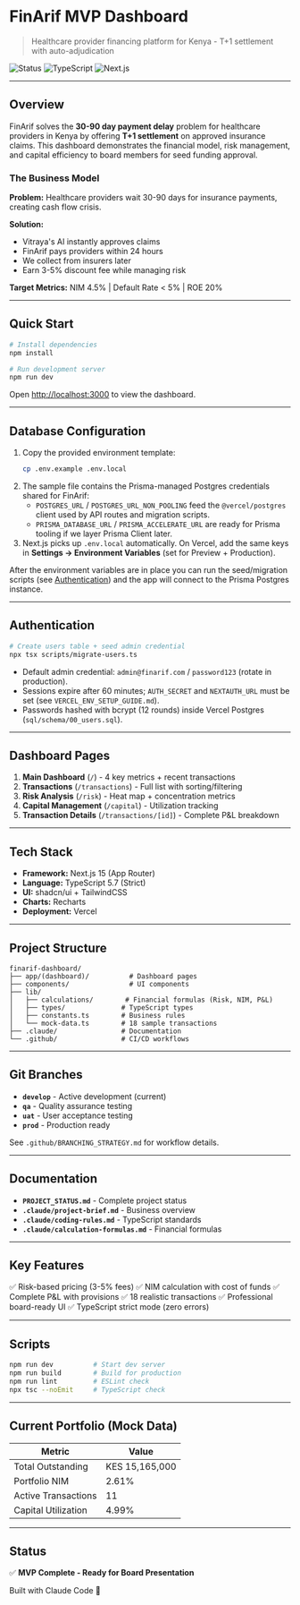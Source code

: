 # FinArif MVP Dashboard

> Healthcare provider financing platform for Kenya - T+1 settlement with auto-adjudication

![Status](https://img.shields.io/badge/status-MVP%20Complete-success)
![TypeScript](https://img.shields.io/badge/TypeScript-5.7.2-blue)
![Next.js](https://img.shields.io/badge/Next.js-15.5.4-black)

---

## Overview

FinArif solves the **30-90 day payment delay** problem for healthcare providers in Kenya by offering **T+1 settlement** on approved insurance claims. This dashboard demonstrates the financial model, risk management, and capital efficiency to board members for seed funding approval.

### The Business Model

**Problem:** Healthcare providers wait 30-90 days for insurance payments, creating cash flow crisis.

**Solution:**
- Vitraya's AI instantly approves claims
- FinArif pays providers within 24 hours
- We collect from insurers later
- Earn 3-5% discount fee while managing risk

**Target Metrics:** NIM 4.5% | Default Rate < 5% | ROE 20%

---

## Quick Start

```bash
# Install dependencies
npm install

# Run development server
npm run dev
```

Open [http://localhost:3000](http://localhost:3000) to view the dashboard.

---

## Database Configuration

1. Copy the provided environment template:
   ```bash
   cp .env.example .env.local
   ```
2. The sample file contains the Prisma-managed Postgres credentials shared for FinArif:
   - `POSTGRES_URL` / `POSTGRES_URL_NON_POOLING` feed the `@vercel/postgres` client used by API routes and migration scripts.
   - `PRISMA_DATABASE_URL` / `PRISMA_ACCELERATE_URL` are ready for Prisma tooling if we layer Prisma Client later.
3. Next.js picks up `.env.local` automatically. On Vercel, add the same keys in **Settings → Environment Variables** (set for Preview + Production).

After the environment variables are in place you can run the seed/migration scripts (see [Authentication](#authentication)) and the app will connect to the Prisma Postgres instance.

---

## Authentication

```bash
# Create users table + seed admin credential
npx tsx scripts/migrate-users.ts
```

- Default admin credential: `admin@finarif.com` / `password123` (rotate in production).
- Sessions expire after 60 minutes; `AUTH_SECRET` and `NEXTAUTH_URL` must be set (see `VERCEL_ENV_SETUP_GUIDE.md`).
- Passwords hashed with bcrypt (12 rounds) inside Vercel Postgres (`sql/schema/00_users.sql`).

---

## Dashboard Pages

1. **Main Dashboard** (`/`) - 4 key metrics + recent transactions
2. **Transactions** (`/transactions`) - Full list with sorting/filtering
3. **Risk Analysis** (`/risk`) - Heat map + concentration metrics
4. **Capital Management** (`/capital`) - Utilization tracking
5. **Transaction Details** (`/transactions/[id]`) - Complete P&L breakdown

---

## Tech Stack

- **Framework:** Next.js 15 (App Router)
- **Language:** TypeScript 5.7 (Strict)
- **UI:** shadcn/ui + TailwindCSS
- **Charts:** Recharts
- **Deployment:** Vercel

---

## Project Structure

```
finarif-dashboard/
├── app/(dashboard)/          # Dashboard pages
├── components/               # UI components
├── lib/
│   ├── calculations/        # Financial formulas (Risk, NIM, P&L)
│   ├── types/              # TypeScript types
│   ├── constants.ts        # Business rules
│   └── mock-data.ts        # 18 sample transactions
├── .claude/                # Documentation
└── .github/                # CI/CD workflows
```

---

## Git Branches

- **`develop`** - Active development (current)
- **`qa`** - Quality assurance testing
- **`uat`** - User acceptance testing
- **`prod`** - Production ready

See `.github/BRANCHING_STRATEGY.md` for workflow details.

---

## Documentation

- **`PROJECT_STATUS.md`** - Complete project status
- **`.claude/project-brief.md`** - Business overview
- **`.claude/coding-rules.md`** - TypeScript standards
- **`.claude/calculation-formulas.md`** - Financial formulas

---

## Key Features

✅ Risk-based pricing (3-5% fees)
✅ NIM calculation with cost of funds
✅ Complete P&L with provisions
✅ 18 realistic transactions
✅ Professional board-ready UI
✅ TypeScript strict mode (zero errors)

---

## Scripts

```bash
npm run dev          # Start dev server
npm run build        # Build for production
npm run lint         # ESLint check
npx tsc --noEmit     # TypeScript check
```

---

## Current Portfolio (Mock Data)

| Metric | Value |
|--------|-------|
| Total Outstanding | KES 15,165,000 |
| Portfolio NIM | 2.61% |
| Active Transactions | 11 |
| Capital Utilization | 4.99% |

---

## Status

✅ **MVP Complete - Ready for Board Presentation**

Built with Claude Code 🤖
